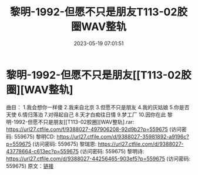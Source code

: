 ﻿---
title: 黎明-1992-但愿不只是朋友T113-02胶圈WAV整轨
date: 2023-05-19 07:01:51
categories: WAV车载音乐、镜像
tags: 华语中文
---
# 黎明-1992-但愿不只是朋友[[T113-02胶圈][WAV整轨]

曲目：
1.我会想你一样傻
2.我来自北京
3.但愿不只是朋友
4.我的灰姑娘
5.你是否天使
6.情归落泊
7.对得起自己
8.天才白痴往日情
9.梦工厂
10.因你在此
黎明-1992-但愿不只是朋友[[T113-02胶圈][WAV整轨].rar: https://url27.ctfile.com/f/9388027-497906208-92d9b2?p=559675
(访问密码: 559675)
黎明CD: https://url27.ctfile.com/d/9388027-35981892-a9196c?p=559675
(访问密码: 559675)
黎瑞恩: https://url27.ctfile.com/d/9388027-43778664-c613ec?p=559675
(访问密码: 559675)
黎明诗: https://url27.ctfile.com/d/9388027-44256465-903ef5?p=559675
(访问密码: 559675)
原文：[链接](https://blog.sina.com.cn/s/blog_1647c7e76010311xh.html)